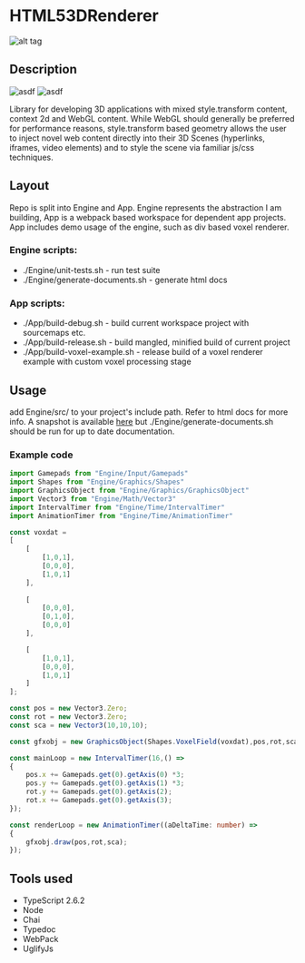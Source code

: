 # HTML53DRenderer 
![alt tag](http://jfcameron.github.io/Github/CSSRender/iframe-voxel-sprite-example.png "")

## Description
![asdf](https://img.shields.io/badge/development%20status-active-green.svg)
![asdf](https://img.shields.io/badge/platforms-Chrome-lightgrey.svg)

Library for developing 3D applications with mixed style.transform content, context 2d and WebGL content. While WebGL should generally be preferred for performance reasons, style.transform based geometry allows the user to inject novel web content directly into their 3D Scenes (hyperlinks, iframes, video elements) and to style the scene via familiar js/css techniques.

## Layout
Repo is split into Engine and App. Engine represents the abstraction I am building, App is a webpack based workspace for dependent app projects. App includes demo usage of the engine, such as div based voxel renderer.

### Engine scripts:
* ./Engine/unit-tests.sh - run test suite
* ./Engine/generate-documents.sh - generate html docs

### App scripts:
* ./App/build-debug.sh - build current workspace project with sourcemaps etc. 
* ./App/build-release.sh - build mangled, minified build of current project
* ./App/build-voxel-example.sh - release build of a voxel renderer example with custom voxel processing stage

## Usage
add Engine/src/ to your project's include path.
Refer to html docs for more info. A snapshot is available [here](http://jfcameron.github.io/Github/CSSRender/docs) but ./Engine/generate-documents.sh should be run for up to date documentation.

### Example code
```typescript
import Gamepads from "Engine/Input/Gamepads"
import Shapes from "Engine/Graphics/Shapes"
import GraphicsObject from "Engine/Graphics/GraphicsObject"
import Vector3 from "Engine/Math/Vector3"
import IntervalTimer from "Engine/Time/IntervalTimer"
import AnimationTimer from "Engine/Time/AnimationTimer"

const voxdat = 
[
    [
        [1,0,1],
        [0,0,0],
        [1,0,1]
    ],
    
    [
        [0,0,0],
        [0,1,0],
        [0,0,0]
    ],

    [
        [1,0,1],
        [0,0,0],
        [1,0,1]
    ]
];

const pos = new Vector3.Zero;
const rot = new Vector3.Zero;
const sca = new Vector3(10,10,10);

const gfxobj = new GraphicsObject(Shapes.VoxelField(voxdat),pos,rot,sca);

const mainLoop = new IntervalTimer(16,() =>
{
    pos.x += Gamepads.get(0).getAxis(0) *3;
    pos.y += Gamepads.get(0).getAxis(1) *3;
    rot.y += Gamepads.get(0).getAxis(2);
    rot.x += Gamepads.get(0).getAxis(3);
});

const renderLoop = new AnimationTimer((aDeltaTime: number) =>
{
    gfxobj.draw(pos,rot,sca);
});
```

## Tools used
* TypeScript 2.6.2
* Node
* Chai
* Typedoc
* WebPack
* UglifyJs
